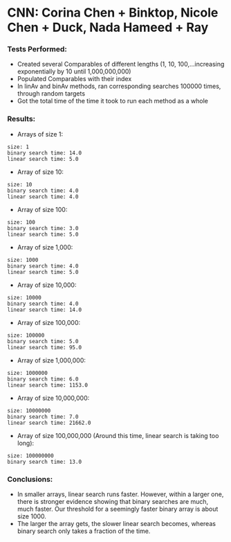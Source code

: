 # CNN: Corina Chen + Binktop, Nicole Chen + Duck, Nada Hameed + Ray

### Tests Performed:
* Created several Comparables of different lengths (1, 10, 100,...increasing exponentially by 10 until 1,000,000,000)
* Populated Comparables with their index
* In linAv and binAv methods, ran corresponding searches 100000 times, through random targets
* Got the total time of the time it took to run each method as a whole

### Results:
* Arrays of size 1:
```
size: 1
binary search time: 14.0
linear search time: 5.0
```
* Array of size 10:
```
size: 10
binary search time: 4.0
linear search time: 4.0
```
* Array of size 100:
```
size: 100
binary search time: 3.0
linear search time: 5.0
```
* Array of size 1,000:
```
size: 1000
binary search time: 4.0
linear search time: 5.0
```
* Array of size 10,000:
```
size: 10000
binary search time: 4.0
linear search time: 14.0
```
* Array of size 100,000:
```
size: 100000
binary search time: 5.0
linear search time: 95.0
```
* Array of size 1,000,000:
```
size: 1000000
binary search time: 6.0
linear search time: 1153.0
```
* Array of size 10,000,000:
```
size: 10000000
binary search time: 7.0
linear search time: 21662.0
```
* Array of size 100,000,000 (Around this time, linear search is taking too long):
```
size: 100000000
binary search time: 13.0
```


### Conclusions:
* In smaller arrays, linear search runs faster. However, within a larger one, there is stronger evidence showing that binary searches are much, much faster. Our threshold for a seemingly faster binary array is about size 1000.
* The larger the array gets, the slower linear search becomes, whereas binary search only takes a fraction of the time.
